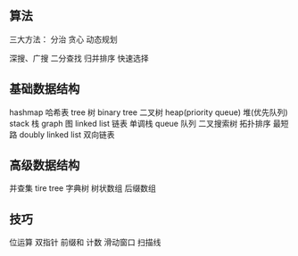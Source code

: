 ## 算法

三大方法：
分治
贪心
动态规划

深搜、广搜
二分查找
归并排序
快速选择


## 基础数据结构
hashmap 哈希表
tree 树
binary tree 二叉树
heap(priority queue) 堆(优先队列)
stack 栈
graph 图
linked list 链表
单调栈
queue 队列
二叉搜索树
拓扑排序
最短路
doubly linked list 双向链表 

## 高级数据结构
并查集
tire tree 字典树
树状数组
后缀数组

## 技巧
位运算
双指针
前缀和
计数
滑动窗口
扫描线
